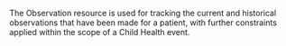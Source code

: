 The Observation resource is used for tracking the current and historical observations that have been made for a patient, with further constraints applied within the scope of a Child Health event.